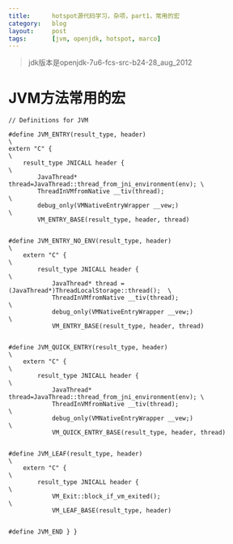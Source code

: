 ```yaml
---
title:      hotspot源代码学习，杂项，part1，常用的宏
category:   blog
layout:     post
tags:       [jvm, openjdk, hotspot, marco]
---
```



>jdk版本是openjdk-7u6-fcs-src-b24-28_aug_2012

# JVM方法常用的宏

    // Definitions for JVM
    
    #define JVM_ENTRY(result_type, header)                                   \
    extern "C" {                                                             \
        result_type JNICALL header {                                         \
            JavaThread* thread=JavaThread::thread_from_jni_environment(env); \
            ThreadInVMfromNative __tiv(thread);                              \
            debug_only(VMNativeEntryWrapper __vew;)                          \
            VM_ENTRY_BASE(result_type, header, thread)
    
    
    #define JVM_ENTRY_NO_ENV(result_type, header)                                \
        extern "C" {                                                             \
            result_type JNICALL header {                                         \
                JavaThread* thread = (JavaThread*)ThreadLocalStorage::thread();  \
                ThreadInVMfromNative __tiv(thread);                              \
                debug_only(VMNativeEntryWrapper __vew;)                          \
                VM_ENTRY_BASE(result_type, header, thread)
    
    
    #define JVM_QUICK_ENTRY(result_type, header)                                 \
        extern "C" {                                                             \
            result_type JNICALL header {                                         \
                JavaThread* thread=JavaThread::thread_from_jni_environment(env); \
                ThreadInVMfromNative __tiv(thread);                              \
                debug_only(VMNativeEntryWrapper __vew;)                          \
                VM_QUICK_ENTRY_BASE(result_type, header, thread)
    
    
    #define JVM_LEAF(result_type, header)                                        \
        extern "C" {                                                             \
            result_type JNICALL header {                                         \
                VM_Exit::block_if_vm_exited();                                   \
                VM_LEAF_BASE(result_type, header)
    
    
    #define JVM_END } }
